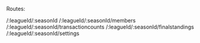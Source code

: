 Routes:

/:leagueId/:seasonId
/:leagueId/:seasonId/members
/:leagueId/:seasonId/transactioncounts
/:leagueId/:seasonId/finalstandings
/:leagueId/:seasonId/settings
